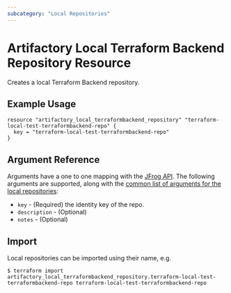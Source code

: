 ```yaml
---
subcategory: "Local Repositories"
---
```

# Artifactory Local Terraform Backend Repository Resource

Creates a local Terraform Backend repository.

## Example Usage

```hcl
resource "artifactory_local_terraformbackend_repository" "terraform-local-test-terraformbackend-repo" {
  key = "terraform-local-test-terraformbackend-repo"
}
```

## Argument Reference

Arguments have a one to one mapping with the [JFrog API](https://www.jfrog.com/confluence/display/RTF/Repository+Configuration+JSON). 
The following arguments are supported, along with the [common list of arguments for the local repositories](local.md):

* `key` - (Required) the identity key of the repo.
* `description` - (Optional)
* `notes` - (Optional)



## Import

Local repositories can be imported using their name, e.g.
```
$ terraform import artifactory_local_terraformbackend_repository.terraform-local-test-terraformbackend-repo terraform-local-test-terraformbackend-repo
```
